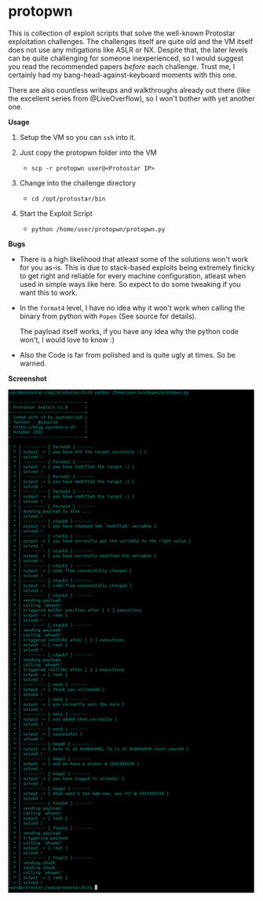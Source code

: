 # protopwn

This is collection of exploit scripts that solve the well-known Protostar exploitation challenges.
The challenges itself are quite old and the VM itself does not use any mitigations like ASLR or NX.
Despite that, the later levels can be quite challenging for someone inexperienced, so I would suggest you read the recommended papers _before_ each challenge.
Trust me, I certainly had my bang-head-against-keyboard moments with this one.

There are also countless writeups and walkthroughs already out there (like the excellent series from @LiveOverflow), so I won't bother with yet another one.

**Usage**

1. Setup the VM so you can `ssh` into it.

2. Just copy the protopwn folder into the VM

    * `scp -r protopwn user@<Protostar IP>`

3. Change into the challenge directory

    * `cd /opt/protostar/bin`

4. Start the Exploit Script

    * `python /home/user/protopwn/protopwn.py`

**Bugs**

* There is a high likelihood that atleast some of the solutions won't work for you as-is.
  This is due to stack-based exploits being extremely finicky to get right and reliable for every machine configuration, atleast 
  when used in simple ways like here. So expect to do some tweaking if you want this to work.

* In the `format4` level, I have no idea why it won't work when calling the binary from python with `Popen` (See source for details).

  The payload itself works, if you have any idea why the python code won't, I would love to know :)
  
* Also the Code is far from polished and is quite ugly at times. So be warned.

**Screenshot** 

![screenshot](screen.png)
